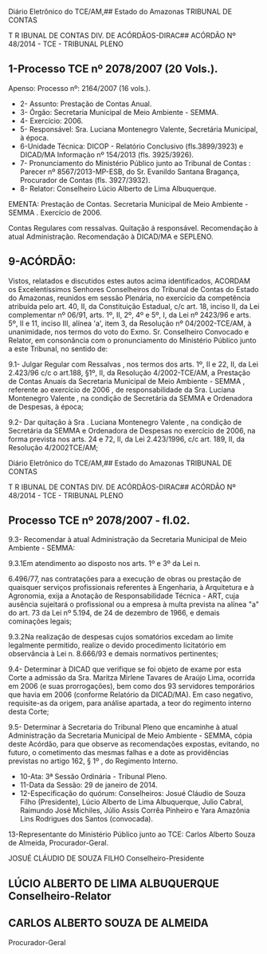 Diário Eletrônico do TCE/AM,## Estado do Amazonas TRIBUNAL DE CONTAS

T R IBUNAL DE CONTAS DIV. DE ACÓRDÃOS-DIRAC## ACÓRDÃO Nº 48/2014 - TCE - TRIBUNAL PLENO

## 1-Processo TCE nº 2078/2007 (20 Vols.).

Apenso: Processo nº: 2164/2007 (16 vols.).

- 2- Assunto: Prestação de Contas Anual.
- 3- Órgão: Secretaria Municipal de Meio Ambiente - SEMMA.
- 4- Exercício: 2006.
- 5- Responsável: Sra. Luciana Montenegro Valente, Secretária Municipal, à época.
- 6-Unidade  Técnica: DICOP  -  Relatório  Conclusivo  (fls.3899/3923)  e  DICAD/MA  Informação nº 154/2013 (fls. 3925/3926).
- 7-  Pronunciamento  do Ministério  Público  junto  ao Tribunal  de  Contas :  Parecer  nº 8567/2013-MP-ESB,  do  Sr.  Evanildo  Santana  Bragança,  Procurador  de  Contas  (fls. 3927/3932).
- 8- Relator: Conselheiro Lúcio Alberto de Lima Albuquerque.

EMENTA: Prestação de Contas. Secretaria Municipal  de  Meio Ambiente  - SEMMA .  Exercício de 2006.

Contas Regulares com  ressalvas. Quitação á responsável. Recomendação à atual Administração. Recomendação  à  DICAD/MA  e SEPLENO.

## 9-ACÓRDÃO:

Vistos, relatados e discutidos estes autos acima identificados,  ACORDAM os Excelentíssimos Senhores Conselheiros do Tribunal de Contas do Estado do Amazonas, reunidos em sessão Plenária, no exercício da competência atribuída pelo  art.  40,  II, da Constituição Estadual, c/c art. 18, inciso II, da Lei complementar nº 06/91, arts. 1º, II, 2º, 4º e 5º, I, da Lei nº 2423/96 e arts. 5º, II e 11, inciso III, alínea 'a', item 3, da Resolução nº 04/2002-TCE/AM, à  unanimidade, nos  termos  do  voto  do  Exmo.  Sr.  Conselheiro Convocado e Relator, em consonância com o pronunciamento do Ministério Público junto a este Tribunal, no sentido de:

9.1- Julgar Regular com Ressalvas , nos termos dos arts. 1º, II e 22, II, da  Lei  2.423/96  c/c  o  art.188,  §1º,  II,  da  Resolução  4/2002-TCE/AM,  a Prestação  de Contas  Anuais  da  Secretaria  Municipal  de Meio  Ambiente  -  SEMMA ,  referente  ao exercício  de  2006 , de  responsabilidade  da  Sra. Luciana  Montenegro  Valente , na condição de Secretária da SEMMA e Ordenadora de Despesas, à época;

9.2- Dar quitação à Sra . Luciana Montenegro Valente , na condição de Secretária  da  SEMMA  e  Ordenadora  de  Despesas  no  exercício  de  2006,  na  forma prevista nos arts. 24 e 72,  II, da Lei  2.423/1996, c/c art. 189,  II, da Resolução 4/2002TCE/AM;

Diário Eletrônico do TCE/AM,## Estado do Amazonas TRIBUNAL DE CONTAS

T R IBUNAL DE CONTAS DIV. DE ACÓRDÃOS-DIRAC## ACÓRDÃO Nº 48/2014 - TCE - TRIBUNAL PLENO

## Processo TCE nº 2078/2007 - fl.02.

9.3-  Recomendar à  atual  Administração  da Secretaria  Municipal  de Meio Ambiente - SEMMA:

9.3.1Em  atendimento  ao  disposto  nos  arts.  1º  e  3º  da  Lei  n.

6.496/77, nas contratações para a execução de obras ou prestação de quaisquer serviços profissionais referentes à Engenharia, à  Arquitetura e à  Agronomia, exija  a Anotação de Responsabilidade Técnica - ART, cuja ausência sujeitará o profissional ou  a empresa à multa prevista na  alínea "a" do art. 73 da Lei nº 5.194, de 24 de dezembro de 1966, e demais cominações legais;

9.3.2Na  realização  de  despesas  cujos  somatórios  excedam  ao limite legalmente permitido, realize o devido procedimento licitatório em observância à Lei n. 8.666/93 e demais normativos pertinentes;

9.4- Determinar à DICAD que verifique se foi objeto de exame por esta Corte a admissão da Sra. Maritza Mirlene Tavares de Araújo Lima, ocorrida em 2006 (e suas  prorrogações),  bem  como  dos  93  servidores  temporários  que  havia  em  2006 (conforme  Relatório  da  DICAD/MA).  Em  caso  negativo,  requisite-as  da  origem,  para análise apartada, a teor do regimento interno desta Corte;

9.5- Determinar à Secretaria do Tribunal Pleno que encaminhe à atual Administração da Secretaria Municipal de Meio Ambiente - SEMMA, cópia deste Acórdão, para que observe  as recomendações expostas, evitando, no futuro,  o cometimento das mesmas falhas  e  a  dote  as  providências  previstas  no  artigo  162, §  1º ,  do  Regimento Interno.

- 10-Ata: 3ª Sessão Ordinária - Tribunal Pleno.
- 11-Data da Sessão: 29 de janeiro de 2014.
- 12-Especificação do quórum: Conselheiros: Josué Cláudio de Souza Filho (Presidente), Lúcio  Alberto  de  Lima  Albuquerque,  Julio  Cabral,  Raimundo  José  Michiles,  Júlio  Assis Corrêa Pinheiro e Yara Amazônia Lins Rodrigues dos Santos (convocada).

13-Representante  do  Ministério  Público  junto  ao  TCE: Carlos  Alberto  Souza  de Almeida, Procurador-Geral.

JOSUÉ CLÁUDIO DE SOUZA FILHO Conselheiro-Presidente

## LÚCIO ALBERTO DE LIMA ALBUQUERQUE Conselheiro-Relator

## CARLOS ALBERTO SOUZA DE ALMEIDA

Procurador-Geral